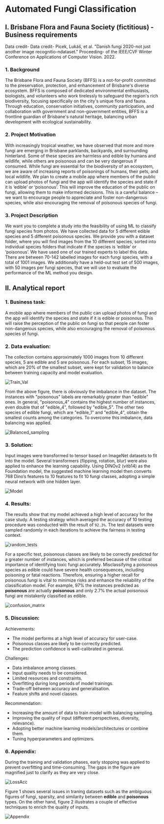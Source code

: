 # Automated Fungi Classification
## I. Brisbane Flora and Fauna Society (fictitious) - Business requirements
Data credit-
Data credit- Picek, Lukáš, et al. "Danish fungi 2020-not just another image recognitio-ndataset."
Proceeding- of the IEEE/CVF Winter Conference on Applications of Computer Vision. 2022.

### 1. Background
The Brisbane Flora and Fauna Society (BFFS) is a not-for-profit committed to the preservation, protection, and enhancement of Brisbane's diverse ecosystem. BFFS is composed of dedicated environmental enthusiasts, biologists, and volunteers who work tirelessly to safeguard the region's rich biodiversity, focusing specifically on the city's unique flora and fauna. Through education, conservation initiatives, community participation, and collaboration with government and non-government entities, BFFS is a frontline guardian of Brisbane's natural heritage, balancing
urban development with ecological sustainability.

### 2. Project Motivation
With increasingly tropical weather, we have observed that more and more fungi are emerging in Brisbane parklands, backyards, and surrounding hinterland. Some of these species are harmless and edible by humans and wildlife, while others are poisonous and can be very dangerous if consumed. While fungi are essential for the biodiversity of an ecosystem, we are aware of increasing reports of poisonings of humans, their pets, and local wildlife. We plan to create a mobile app where members of the public can upload photos of fungi and the app will identify the species and state if it is ‘edible’ or ‘poisonous’. This will improve the education
of the public on fungi, allowing them to make informed decisions. This is a careful balance – we want to encourage people to appreciate and foster non-dangerous species, while also encouraging the removal of poisonous species of fungi.

### 3. Project Description
We want you to complete a study into the feasibility of using ML to classify fungi species from photos. We have collected data for 5 different edible species and 5 different poisonous species. We provide you with a dataset folder, where you will find images from the 10 different species, sorted into individual species folders that indicate if the species is ‘edible’ or ‘poisonous’. We have used one of our trained experts to label this data. There are between 70-142 labelled images for
each fungi species, with a total of 1001 images. We additionally have a held-out test set of 500 images, with 50 images per fungi species, that we will use to evaluate the performance of the ML method you design.

## II. Analytical report
### 1.  Business task:
A mobile app where members of the public can upload photos of fungi and the app will identify the species and state if it is edible or poisonous. This will raise the perception of the public on fungi so that people can foster non-dangerous species, while also encouraging the removal of poisonous species of fungi.

### 2. Data evaluation:
The collection contains approximately 1000 images from 10 different species, 5 are edible and 5 are poisonous. For each subset, 15 images, which are 20% of the smallest subset, were kept for validation to balance between training capacity and model evaluation.

![Train_Val](graphics/Train_Val.png)

From the above figure, there is obviously the imbalance in the dataset. The instances with "poisonous" labels are remarkably greater than "edible" ones. In general, "poisonous_4" contains the highest number of instances, even double that of "edible_4", followed by "edible_5". The other two species of edible fungi, which are "edible_1" and "edible_4", obtain the smallest counts among the categories. To overcome this imbalance, data balancing was applied.

![Balanced_sampling](graphics/Balanced_sampling.png)

### 3. Solution:
Input images were transformed to tensor based on ImageNet datasets to fit into the model. Several transformers (flipping, rotation, blur) were also applied to enhance the learning capability. Using DINOv2 (vitb14) as the Foundation model, the suggested machine learning model then converts 768 Dino’s features to 10 features to fit 10 fungi classes, adopting a simple neural network with one hidden layer.

![Model](graphics/Model.png)

### 4. Results:
The results show that my model achieved a high level of accuracy for the case study. A testing strategy which averaged the accuracy of 10 testing procedure was conducted with the result of `92.3%`. The test datasets were sampled randomly in each iterations to achieve the fairness in testing context.

![random_tests](graphics/random_tests.png)

For a specific test, poisonous classes are likely to be correctly predicted for a greater number of instances, which is preferred because of the critical importance of identifying toxic fungi accurately. Misclassifying a poisonous species as edible could have severe health consequences, including poisoning or fatal reactions. Therefore, ensuring a higher recall for poisonous fungi is vital to minimize risks and enhance the reliability of the classification model. For example, 97% the instances predicted as **poisonous** are actually **poisonous** and only 2.7% the actual poisonous fungi are mistakenly classified as edible.

![confusion_matrix](graphics/confusion_matrix.png)

### 5. Discussion:
Achievements:
-   The model performs at a high level of accuracy for user-case.
-   Poisonous classes are likely to be correctly predicted.
-   The prediction confidence is well-calibrated in general.

Challenges:
-	Data imbalance among classes.
-	Input quality needs to be considered.
-	Limited resources and constraints.
-	Overfitting during long periods of model trainings.
-   Trade-off between accuracy and generalisation.
-	Feature shifts and novel classes.

Recommendation:
-	Increasing the amount of data to train model with balancing sampling.
-	Improving the quality of input (different perspectives, diversity, relevance).
-	Adopting better machine learning models/architectures or combine them.
-	Tuning hyperparameters and optimizers.

### 6. Appendix:
During the training and validation phases, early stopping was applied to prevent overfitting and time-consuming. The gaps in the figure are magnified just to clarify as they are very close.

![LossAcc](graphics/LostAcc.png)

Figure 1 shows several issues in traning datasets such as the ambiguous figures of fungi, sparsity, and similarity between **edible** and **poisonous** types. On the other hand, figure 2 illustrates a couple of effective techniques to enrich the quality of inputs.

![Appendix](graphics/Appendix.PNG)
